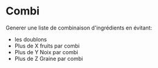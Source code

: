 # Combi

Generer une liste de combinaison d'ingrédients en évitant:
  - les doublons
  - Plus de X fruits par combi
  - Plus de Y Noix par combi
  - Plus de Z Graine par combi
